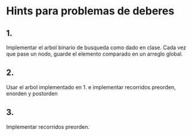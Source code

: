 Hints para problemas de deberes
=================================

## 1.

Implementar el arbol binario de busqueda como dado en clase.
Cada vez que pase un nodo, guarde el elemento comparado en un arreglo
global.

## 2.
Usar el arbol implementado en 1. e implementar recorridos preorden, enorden y postorden

## 3.
Implementar recorridos preorden.
